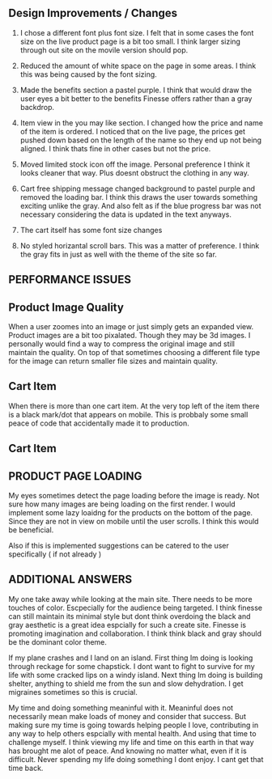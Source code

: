 ## Design Improvements / Changes

1. I chose a different font plus font size. I felt that in some cases the font size on the live product page is a bit too small. I think larger sizing through out site on the movile version should pop.

2. Reduced the amount of white space on the page in some areas. I think this was being caused by the font sizing.

3. Made the benefits section a pastel purple. I think that would draw the user eyes a bit better to the benefits Finesse offers rather than a gray backdrop.

4. Item view in the you may like section. I changed how the price and name of the item is ordered. I noticed that on the live page, the prices get pushed down based on the length of the name so they end up not being aligned. I think thats fine in other cases but not the price.

5. Moved limited stock icon off the image. Personal preference I think it looks cleaner that way. Plus doesnt obstruct the clothing in any way.

6. Cart free shipping message changed background to pastel purple and removed the loading bar. I think this draws the user towards something exciting unlike the gray. And also felt as if the blue progress bar was not necessary considering the data is updated in the text anyways.

7. The cart itself has some font size changes

8. No styled horizantal scroll bars. This was a matter of preference. I think the gray fits in just as well with the theme of the site so far.

## PERFORMANCE ISSUES

## Product Image Quality

When a user zoomes into an image or just simply gets an expanded view. Product images are a bit too pixalated. Though they may be 3d images. I personally would find a way to compress the original image and still maintain the quality. On top of that sometimes choosing a different file type for the image can return smaller file sizes and maintain quality.

## Cart Item

When there is more than one cart item. At the very top left of the item there is a black mark/dot that appears on mobile. This is probbaly some small peace of code that accidentally made it to production.

## Cart Item

## PRODUCT PAGE LOADING

My eyes sometimes detect the page loading before the image is ready. Not sure how many images are being loading on the first render.
I would implement some lazy loaidng for the products on the bottom of the page. Since they are not in view on mobile until the user scrolls. I think this would be beneficial.

Also if this is implemented suggestions can be catered to the user specifically ( if not already )

## ADDITIONAL ANSWERS

My one take away while looking at the main site. There needs to be more touches of color. Escpecially for the audience being targeted. I think finesse can still maintain its minimal style but dont think overdoing the black and gray aesthetic is a great idea espcially for such a create site. Finesse is promoting imagination and collaboration. I think think black and gray should be the dominant color theme.

If my plane crashes and I land on an island. First thing Im doing is looking through reckage for some chapstick. I dont want to fight to survive for my life with some cracked lips on a windy island. Next thing Im doing is building shelter, anything to shield me from the sun and slow dehydration. I get migraines sometimes so this is crucial.

My time and doing something meaninful with it. Meaninful does not necessarily mean make loads of money and consider that success. But making sure my time is going towards helping people I love, contributing in any way to help others espcially with mental health. And using that time to challenge myself. I think viewing my life and time on this earth in that way has brought me alot of peace. And knowing no matter what, even if it is difficult. Never spending my life doing something I dont enjoy. I cant get that time back.
